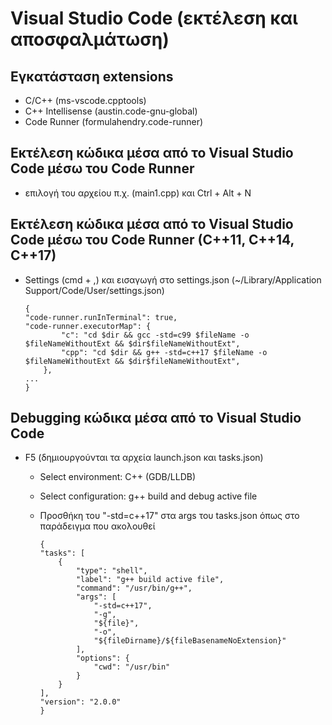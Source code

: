 # Visual Studio Code (εκτέλεση και αποσφαλμάτωση)

## Εγκατάσταση extensions

* C/C++ (ms-vscode.cpptools)
* C++ Intellisense (austin.code-gnu-global)
* Code Runner (formulahendry.code-runner)

## Εκτέλεση κώδικα μέσα από το Visual Studio Code μέσω του Code Runner

* επιλογή του αρχείου π.χ. (main1.cpp) και Ctrl + Alt + N

## Εκτέλεση κώδικα μέσα από το Visual Studio Code μέσω του Code Runner (C++11, C++14, C++17)

* Settings (cmd + ,) και εισαγωγή στο settings.json (~/Library/Application Support/Code/User/settings.json)

    ```text
    {
    "code-runner.runInTerminal": true,
    "code-runner.executorMap": {
            "c": "cd $dir && gcc -std=c99 $fileName -o $fileNameWithoutExt && $dir$fileNameWithoutExt",
            "cpp": "cd $dir && g++ -std=c++17 $fileName -o $fileNameWithoutExt && $dir$fileNameWithoutExt",
        },
    ...
    }

## Debugging κώδικα μέσα από το Visual Studio Code

* F5 (δημιουργούνται τα αρχεία launch.json και tasks.json)
  * Select environment: C++ (GDB/LLDB)
  * Select configuration: g++ build and debug active file
  * Προσθήκη του "-std=c++17" στα args του tasks.json όπως στο παράδειγμα που ακολουθεί
  
    ```text
    {
    "tasks": [
        {
            "type": "shell",
            "label": "g++ build active file",
            "command": "/usr/bin/g++",
            "args": [
                "-std=c++17",
                "-g",
                "${file}",
                "-o",
                "${fileDirname}/${fileBasenameNoExtension}"
            ],
            "options": {
                "cwd": "/usr/bin"
            }
        }
    ],
    "version": "2.0.0"
    }
